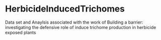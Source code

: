 # HerbicideInducedTrichomes

Data set and Anaylsis associated with the work of Building a barrier: investigating the defensive role of induce trichome production in herbicide exposed plants 
